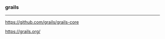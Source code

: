 ### grails
---
https://github.com/grails/grails-core

https://grails.org/


```java


```

```
```

```
```


